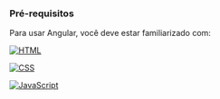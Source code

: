 ### Pré-requisitos  

Para usar Angular, você deve estar familiarizado com:

[![HTML](https://img.shields.io/badge/HTML5-E34F26?style=for-the-badge&logo=html5&logoColor=white)](https://github.com/dagbertoRigue/web-design/tree/main/01-html5)  

[![CSS](https://img.shields.io/badge/CSS3-1572B6?style=for-the-badge&logo=css3&logoColor=white)](https://github.com/dagbertoRigue/web-design/tree/main/02-css3)  

[![JavaScript](https://img.shields.io/badge/JAVASCRIPT-%23FFac45.svg?&style=for-the-badge&logo=javascript&logoColor=white&color=yellow)](https://github.com/dagbertoRigue/web-design/tree/main/03-javascript)  

